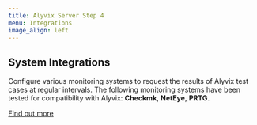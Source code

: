 ```yaml
---
title: Alyvix Server Step 4
menu: Integrations
image_align: left
---
```


## **System** Integrations

Configure various monitoring systems to request the results of Alyvix test cases at regular intervals. The following monitoring systems have been tested for compatibility with Alyvix: **Checkmk**, **NetEye**, **PRTG**.

[Find out more](https://alyvix.com/learn/server/monitoring_integrations.html?classes=btn,btn-primary,btn-lg&target=_blank)
